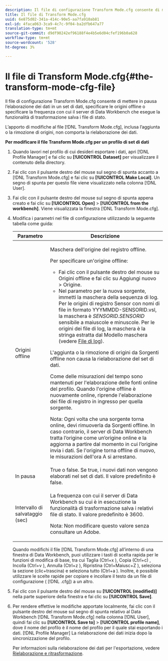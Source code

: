 ```yaml
---
description: Il file di configurazione Transform Mode.cfg consente di mettere in pausa l’elaborazione dei dati in un set di dati, specificare le origini offline o specificare la frequenza con cui il server di Data Workbench che esegue la funzionalità di trasformazione salva i file di stato.
title: Il file di Transform Mode.cfg
uuid: 6e875d02-341a-414c-90e5-aa7fa910ab81
exl-id: 4faca063-3ca9-4c7c-9f04-ba2dfb647a77
translation-type: tm+mt
source-git-commit: d9df90242ef96188f4e4b5e6d04cfef196b0a628
workflow-type: tm+mt
source-wordcount: '528'
ht-degree: 3%

---
```


# Il file di Transform Mode.cfg{#the-transform-mode-cfg-file}

Il file di configurazione Transform Mode.cfg consente di mettere in pausa l’elaborazione dei dati in un set di dati, specificare le origini offline o specificare la frequenza con cui il server di Data Workbench che esegue la funzionalità di trasformazione salva i file di stato.

L’apporto di modifiche al file [!DNL Transform Mode.cfg], inclusa l’aggiunta o la rimozione di origini, non comporta la rielaborazione dei dati.

**Per modificare il file Transform Mode.cfg per un profilo di set di dati**

1. Quando lavori nel profilo di cui desideri esportare i dati, apri [!DNL Profile Manager] e fai clic su **[!UICONTROL Dataset]** per visualizzare il contenuto della directory.
1. Fai clic con il pulsante destro del mouse sul segno di spunta accanto a [!DNL Transform Mode.cfg] e fai clic su **[!UICONTROL Make Local]**. Un segno di spunta per questo file viene visualizzato nella colonna [!DNL User].
1. Fai clic con il pulsante destro del mouse sul segno di spunta appena creato e fai clic su **[!UICONTROL Open]** > **[!UICONTROL from the workbench]**. Viene visualizzata la finestra [!DNL Transform Mode.cfg].
1. Modifica i parametri nel file di configurazione utilizzando la seguente tabella come guida:

   <table id="table_9FC00BD54FD8439DA17AEF61AC2ACD50"> 
    <thead> 
    <tr> 
    <th colname="col1" class="entry"> Parametro </th> 
    <th colname="col2" class="entry"> Descrizione </th> 
    </tr> 
    </thead>
    <tbody> 
    <tr> 
    <td colname="col1"> Origini offline </td> 
    <td colname="col2"> <p>Maschera dell'origine del registro offline. </p> <p> Per specificare un'origine offline: </p> 
    <ul id="ul_B93F945A697C4882ADE420438712B0B0"> 
     <li id="li_617C04FE9F1C4E998394F224CFEA21F3"> Fai clic con il pulsante destro del mouse su <span class="uicontrol"> Origini offline</span> e fai clic su <span class="uicontrol"> Aggiungi nuovo</span> &gt; <span class="uicontrol"> Origine</span>. </li> 
    <li id="li_B263A294D1F14D62BBAA5DBF3B388C38"> Nel parametro per la nuova sorgente, immetti la maschera della sequenza di log. Per le origini di registro Sensor con nomi di file in formato <span class="filepath"> YYYMMDD-SENSORID.vsl</span>, la maschera è <i>SENSORID.SENSORID</i> sensibile a maiuscole e minuscole. Per le origini dei file di log, la maschera è la stringa estratta dal <span class="wintitle"> Modello maschera</span> (vedere <a href="../../../../home/c-dataset-const-proc/c-log-proc-config-file/c-log-sources.md#concept-3d4fb817c057447d90f166b1183b461e"> File di log</a>). </li> 
    </ul> <p> L'aggiunta o la rimozione di origini da <span class="wintitle"> Sorgenti offline</span> non causa la rielaborazione del set di dati. </p> <p> Come delle misurazioni del tempo sono mantenuti per l'elaborazione delle fonti online del profilo. Quando l'origine offline è nuovamente online, riprende l'elaborazione dei file di registro in ingresso per quella sorgente. </p> <p> <p>Nota: Ogni volta che una sorgente torna online, devi rimuoverla da <span class="wintitle"> Sorgenti offline</span>. In caso contrario, il server di Data Workbench tratta l’origine come un’origine online e la aggiorna a partire dal momento in cui l’origine invia i dati. Se l'origine torna offline di nuovo, le misurazioni dell'ora A si arrestano. </p> </p> </td> 
    </tr> 
    <tr> 
    <td colname="col1"> In pausa </td> 
    <td colname="col2"> True o false. Se true, i nuovi dati non vengono elaborati nel set di dati. Il valore predefinito è false. </td> 
    </tr> 
    <tr> 
    <td colname="col1"> Intervallo di salvataggio (sec) </td> 
    <td colname="col2"> <p>La frequenza con cui il server di Data Workbench su cui è in esecuzione la funzionalità di trasformazione salva i relativi file di stato. Il valore predefinito è 3600. </p> <p> <p>Nota:  Non modificare questo valore senza consultare un Adobe. </p> </p> </td> 
    </tr> 
    </tbody> 
   </table>

   Quando modifichi il file [!DNL Transform Mode.cfg] all’interno di una finestra di Data Workbench, puoi utilizzare i tasti di scelta rapida per le funzioni di modifica di base, tra cui Taglia (Ctrl+x ), Copia (Ctrl+c) , Incolla (Ctrl+v ), Annulla (Ctrl+z ), Ripristina (Ctrl+Maiusc+Z ), seleziona la sezione (clic+trascina) e seleziona tutto (Ctrl+a ). Inoltre, è possibile utilizzare le scelte rapide per copiare e incollare il testo da un file di configurazione ( [!DNL .cfg]) a un altro.

1. Fai clic con il pulsante destro del mouse su **[!UICONTROL (modified)]** nella parte superiore della finestra e fai clic su **[!UICONTROL Save]**.
1. Per rendere effettive le modifiche apportate localmente, fai clic con il pulsante destro del mouse sul segno di spunta relativo al Data Workbench [!DNL Transform Mode.cfg] nella colonna [!DNL User], quindi fai clic su **[!UICONTROL Save to]** > **[!UICONTROL profile name]**, dove il nome del profilo è il nome del profilo per il quale stai esportando i dati. [!DNL Profile Manager] La rielaborazione dei dati inizia dopo la sincronizzazione del profilo.

   Per informazioni sulla rielaborazione dei dati per l&#39;esportazione, vedere [Rielaborazione e ritrasformazione](../../../../home/c-dataset-const-proc/c-reproc-retrans/c-unst-reproc-retrans.md).
